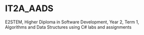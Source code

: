 # IT2A_AADS
E2STEM, Higher Diploma in Software Development, Year 2, Term 1, Algorithms and Data Structures using C# labs and assignments
